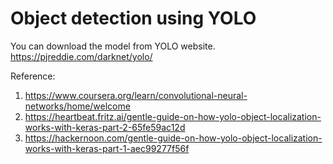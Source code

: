 # Object detection using YOLO

You can download the model from YOLO website. 
https://pjreddie.com/darknet/yolo/

Reference:

1. https://www.coursera.org/learn/convolutional-neural-networks/home/welcome
2. https://heartbeat.fritz.ai/gentle-guide-on-how-yolo-object-localization-works-with-keras-part-2-65fe59ac12d
3. https://hackernoon.com/gentle-guide-on-how-yolo-object-localization-works-with-keras-part-1-aec99277f56f